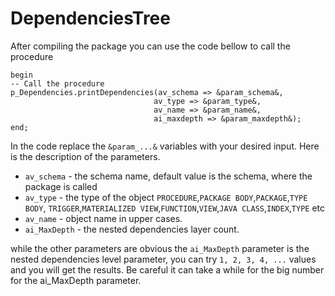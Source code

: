 # DependenciesTree
After compiling the package you can use the code bellow to call the procedure 
```PLSQL
begin
-- Call the procedure
p_Dependencies.printDependencies(av_schema => &param_schema&,
								av_type => &param_type&,
								av_name => &param_name&,
								ai_maxdepth => &param_maxdepth&);
end;
```
In the code replace the `&param_...&` variables with your desired input. Here is 
the description of the parameters.
* `av_schema` - the schema name, default value is the schema, where the package
		is called
* `av_type` - the type of the object `PROCEDURE`,`PACKAGE BODY`,`PACKAGE`,`TYPE BODY`,
			`TRIGGER`,`MATERIALIZED	VIEW`,`FUNCTION`,`VIEW`,`JAVA CLASS`,`INDEX`,`TYPE` etc
* `av_name` - object name in upper cases.
* `ai_MaxDepth` - the nested dependencies layer count.

while the other parameters are obvious the `ai_MaxDepth` parameter is the
nested dependencies level parameter, you can try `1, 2, 3, 4, ...` values
and you will get the results. Be careful it can take a while for the big
number for the ai_MaxDepth parameter.
